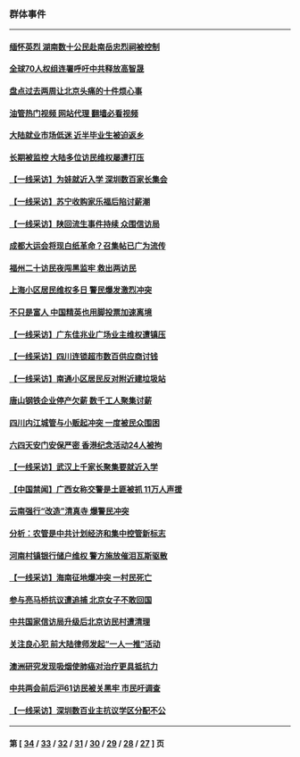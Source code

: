 ### 群体事件
---
#### [缅怀英烈 湖南数十公民赴南岳忠烈祠被控制](../../pages/ncid279/n14055318.md?08200445) 
#### [全球70人权组连署呼吁中共释放高智晟](../../pages/ncid279/n14055054.md?08200445) 
#### [盘点过去两周让北京头痛的十件烦心事](../../pages/ncid279/n14052654.md?08200445) 
#### [油管热门视频 网站代理 翻墙必看视频](http://138.2.39.72:81/youtube.html?epic-marker?08200445)
#### [大陆就业市场低迷 近半毕业生被迫返乡](../../pages/ncid279/n14050945.md?08200445) 
#### [长期被监控 大陆多位访民维权屡遭打压](../../pages/ncid279/n14049331.md?08200445) 
#### [【一线采访】为娃就近入学 深圳数百家长集会](../../pages/ncid279/n14044246.md?08200445) 
#### [【一线采访】苏宁收购家乐福后陷讨薪潮](../../pages/ncid279/n14042224.md?08200445) 
#### [【一线采访】陕回流生事件持续 众围信访局](../../pages/ncid279/n14040242.md?08200445) 
#### [成都大运会将现白纸革命？召集帖已广为流传](../../pages/ncid279/n14033119.md?08200445) 
#### [福州二十访民夜闯黑监牢 救出两访民](../../pages/ncid279/n14031617.md?08200445) 
#### [上海小区居民维权多日 警民爆发激烈冲突](../../pages/ncid279/n14029221.md?08200445) 
#### [不只是富人 中国精英也用脚投票加速离境](../../pages/ncid279/n14029086.md?08200445) 
#### [【一线采访】广东佳兆业广场业主维权遭镇压](../../pages/ncid279/n14028175.md?08200445) 
#### [【一线采访】四川连锁超市数百供应商讨钱](../../pages/ncid279/n14025102.md?08200445) 
#### [【一线采访】南通小区居民反对附近建垃圾站](../../pages/ncid279/n14021690.md?08200445) 
#### [唐山钢铁企业停产欠薪 数千工人聚集讨薪](../../pages/ncid279/n14017404.md?08200445) 
#### [四川内江城管与小贩起冲突 一度被民众围困](../../pages/ncid279/n14015922.md?08200445) 
#### [六四天安门安保严密 香港纪念活动24人被拘](../../pages/ncid279/n14009800.md?08200445) 
#### [【一线采访】武汉上千家长聚集要就近入学](../../pages/ncid279/n14009497.md?08200445) 
#### [【中国禁闻】广西女称交警是土匪被抓 11万人声援](../../pages/ncid279/n14006869.md?08200445) 
#### [云南强行“改造”清真寺 爆警民冲突](../../pages/ncid279/n14005561.md?08200445) 
#### [分析：农管是中共计划经济和集中控管新标志](../../pages/ncid279/n14000665.md?08200445) 
#### [河南村镇银行储户维权 警方施放催泪瓦斯驱散](../../pages/ncid279/n13998750.md?08200445) 
#### [【一线采访】海南征地爆冲突 一村民死亡](../../pages/ncid279/n13989137.md?08200445) 
#### [参与亮马桥抗议遭追捕 北京女子不敢回国](../../pages/ncid279/n13985420.md?08200445) 
#### [中共国家信访局升级后北京访民村遭清理](../../pages/ncid279/n13984826.md?08200445) 
#### [关注良心犯 前大陆律师发起“一人一推”活动](../../pages/ncid279/n13980524.md?08200445) 
#### [澳洲研究发现吸烟使肺癌对治疗更具抵抗力](../../pages/ncid279/n13977762.md?08200445) 
#### [中共两会前后沪61访民被关黑牢 市民吁调查](../../pages/ncid279/n13976054.md?08200445) 
#### [【一线采访】深圳数百业主抗议学区分配不公](../../pages/ncid279/n13976680.md?08200445) 

---
#### 第 [ [34](./34.md?08200445) / [33](./33.md?08200445) / [32](./32.md?08200445) / [31](./31.md?08200445) / [30](./30.md?08200445) / [29](./29.md?08200445) / [28](./28.md?08200445) / [27](./27.md?08200445) ] 页
